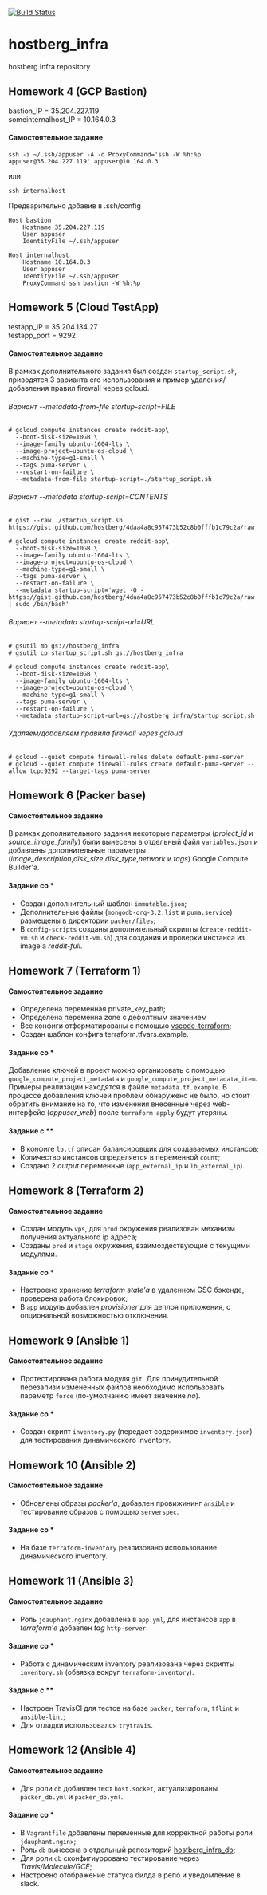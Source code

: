 [![Build Status](https://travis-ci.org/Otus-DevOps-2018-02/hostberg_infra.svg?branch=master)](https://travis-ci.org/Otus-DevOps-2018-02/hostberg_infra)

# hostberg_infra
hostberg Infra repository

## Homework 4 (GCP Bastion)

bastion_IP = 35.204.227.119  
someinternalhost_IP = 10.164.0.3

#### Самостоятельное задание

`ssh -i ~/.ssh/appuser -A -o ProxyCommand='ssh -W %h:%p appuser@35.204.227.119' appuser@10.164.0.3`

или

`ssh internalhost`

Предварительно добавив в .ssh/config

```
Host bastion
    Hostname 35.204.227.119
    User appuser
    IdentityFile ~/.ssh/appuser
```

```
Host internalhost
    Hostname 10.164.0.3
    User appuser
    IdentityFile ~/.ssh/appuser
    ProxyCommand ssh bastion -W %h:%p
```

## Homework 5 (Cloud TestApp)

testapp_IP = 35.204.134.27  
testapp_port = 9292

#### Самостоятельное задание

В рамках дополнительного задания был создан `startup_script.sh`, приводятся 3 варианта его использования и пример удаления/добавления правил firewall через gcloud.

###### Вариант --metadata-from-file startup-script=FILE

```
# gcloud compute instances create reddit-app\
  --boot-disk-size=10GB \
  --image-family ubuntu-1604-lts \
  --image-project=ubuntu-os-cloud \
  --machine-type=g1-small \
  --tags puma-server \
  --restart-on-failure \
  --metadata-from-file startup-script=./startup_script.sh
```

###### Вариант --metadata startup-script=CONTENTS

```
# gist --raw ./startup_script.sh
https://gist.github.com/hostberg/4daa4a8c957473b52c8b0fffb1c79c2a/raw

# gcloud compute instances create reddit-app\
  --boot-disk-size=10GB \
  --image-family ubuntu-1604-lts \
  --image-project=ubuntu-os-cloud \
  --machine-type=g1-small \
  --tags puma-server \
  --restart-on-failure \
  --metadata startup-script='wget -O - https://gist.github.com/hostberg/4daa4a8c957473b52c8b0fffb1c79c2a/raw | sudo /bin/bash'
```

###### Вариант --metadata startup-script-url=URL

```
# gsutil mb gs://hostberg_infra
# gsutil cp startup_script.sh gs://hostberg_infra 

# gcloud compute instances create reddit-app\
  --boot-disk-size=10GB \
  --image-family ubuntu-1604-lts \
  --image-project=ubuntu-os-cloud \
  --machine-type=g1-small \
  --tags puma-server \
  --restart-on-failure \
  --metadata startup-script-url=gs://hostberg_infra/startup_script.sh
```

###### Удаляем/добавляем правила firewall через gcloud

```
# gcloud --quiet compute firewall-rules delete default-puma-server
# gcloud --quiet compute firewall-rules create default-puma-server --allow tcp:9292 --target-tags puma-server
```

## Homework 6 (Packer base)

#### Самостоятельное задание

В рамках дополнительного задания некоторые параметры (_project_id_ и _source_image_family_) были вынесены в отдельный файл `variables.json` и добавлены дополнительные параметры (_image_description_,_disk_size_,_disk_type_,_network_ и _tags_) Google Compute Builder'а.

#### Задание со *

* Создан дополнительный шаблон `immutable.json`;
* Дополнительные файлы (`mongodb-org-3.2.list` и `puma.service`) размещены в директории `packer/files`;
* В `config-scripts` созданы дополнительный скрипты (`create-reddit-vm.sh` и `check-reddit-vm.sh`) для создания и проверки инстанса из image'а _reddit-full_.

## Homework 7 (Terraform 1)

#### Самостоятельное задание

* Определена переменная private_key_path;
* Определена переменна zone с дефолтным значением
* Все конфиги отформатированы с помощью [vscode-terraform](https://github.com/mauve/vscode-terraform/);
* Создан шаблон конфига terraform.tfvars.example.

#### Задание со *

Добавление ключей в проект можно организовать с помощью `google_compute_project_metadata` и `google_compute_project_metadata_item`. Примеры реализации находятся в файле `metadata.tf.example`. В процессе добавления ключей проблем обнаружено не было, но стоит обратить внимание на то, что изменения внесенные через web-интерфейс (_appuser_web_) после `terraform apply` будут утеряны.

#### Задание с **

* В конфиге `lb.tf` описан балансировщик для создаваемых инстансов;
* Количество инстансов определяется в переменной `count`;
* Создано 2 _output_ переменные (`app_external_ip` и `lb_external_ip`).

## Homework 8 (Terraform 2)

#### Самостоятельное задание

* Создан модуль `vps`, для `prod` окружения реализован механизм получения актуального ip адреса;
* Созданы `prod` и `stage` окружения, взаимоздествующие с текущими модулями.

#### Задание со *

* Настроено хранение _terraform state'а_ в удаленном GSC бэкенде, проверена работа блокировок;
* В `app` модуль добавлен _provisioner_ для деплоя приложения, с опциональной возможностью отключения.

## Homework 9 (Ansible 1)

#### Самостоятельное задание

* Протестирована работа модуля `git`. Для принудительной перезапизи измененных файлов необходимо использовать параметр `force` (по-умолчанию имеет значение _no_).

#### Задание со *

* Создан скрипт `inventory.py` (передает содержимое `inventory.json`) для тестирования динамического inventory.

## Homework 10 (Ansible 2)

#### Самостоятельное задание

* Обновлены образы _packer'а_, добавлен провижининг `ansible` и тестирование образов с помощью `serverspec`.

#### Задание со *

* На базе `terraform-inventory` реализовано использование динамического inventory.

## Homework 11 (Ansible 3)

#### Самостоятельное задание

* Роль `jdauphant.nginx` добавлена в `app.yml`, для инстансов `app` в _terraform'е_ добавлен _tag_ `http-server`.

#### Задание со *

* Работа с динамическим inventory реализована через скрипты `inventory.sh` (обвязка вокруг `terraform-inventory`).

#### Задание с **

* Настроен TravisCI для тестов на базе `packer`, `terraform`, `tflint` и `ansible-lint`;
* Для отладки использовался `trytravis`.

## Homework 12 (Ansible 4)

#### Самостоятельное задание

* Для роли `db` добавлен тест `host.socket`, актуализированы `packer_db.yml` и `packer_db.yml`.

#### Задание со *

* В `Vagrantfile` добавлены переменные для корректной работы роли `jdauphant.nginx`;
* Роль `db` вынесена в отдельный репозиторий [hostberg_infra_db](https://github.com/hostberg/hostberg_infra_db);
* Для роли `db` сконфигиурровано тестирование через _Travis/Molecule/GCE_;
* Настроено отображение статуса билда в репо и уведомление в slack.
